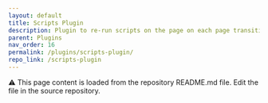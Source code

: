 ```yaml
---
layout: default
title: Scripts Plugin
description: Plugin to re-run scripts on the page on each page transition
parent: Plugins
nav_order: 16
permalink: /plugins/scripts-plugin/
repo_link: /scripts-plugin
---
```


⚠️ This page content is loaded from the repository README.md file. Edit the file in the source repository.
